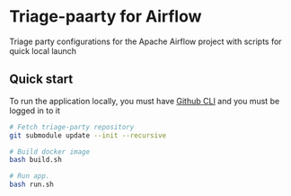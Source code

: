 # Triage-paarty for Airflow


Triage party configurations for the Apache Airflow project with scripts for quick local launch

## Quick start

To run the application locally, you must have [Github CLI](https://github.com/cli/cli) and you must be logged in to it

```bash
# Fetch triage-party repository
git submodule update --init --recursive

# Build docker image
bash build.sh

# Run app.
bash run.sh
```
